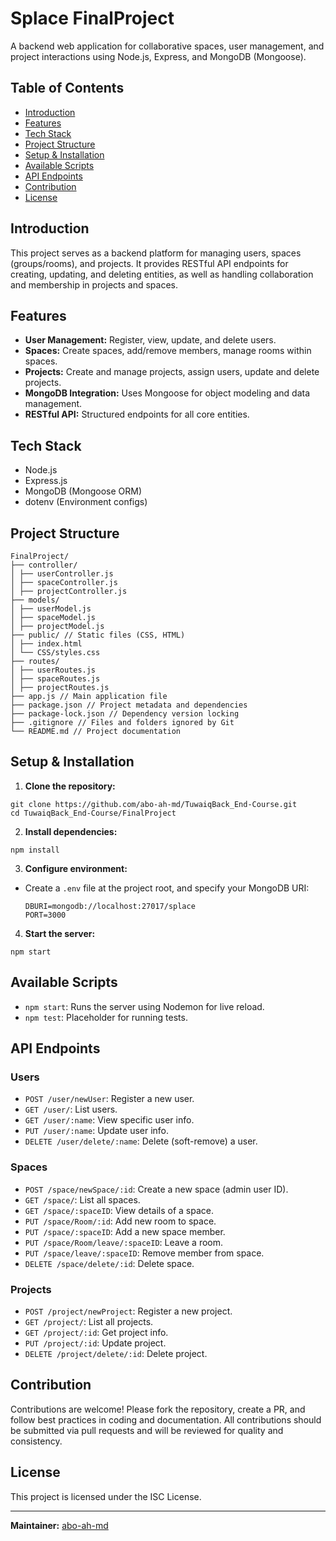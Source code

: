 # Splace FinalProject

A backend web application for collaborative spaces, user management, and project interactions using Node.js, Express, and MongoDB (Mongoose).

## Table of Contents
- [Introduction](#introduction)
- [Features](#features)
- [Tech Stack](#tech-stack)
- [Project Structure](#project-structure)
- [Setup & Installation](#setup--installation)
- [Available Scripts](#available-scripts)
- [API Endpoints](#api-endpoints)
- [Contribution](#contribution)
- [License](#license)

## Introduction

This project serves as a backend platform for managing users, spaces (groups/rooms), and projects. It provides RESTful API endpoints for creating, updating, and deleting entities, as well as handling collaboration and membership in projects and spaces.

## Features

- **User Management:** Register, view, update, and delete users.
- **Spaces:** Create spaces, add/remove members, manage rooms within spaces.
- **Projects:** Create and manage projects, assign users, update and delete projects.
- **MongoDB Integration:** Uses Mongoose for object modeling and data management.
- **RESTful API:** Structured endpoints for all core entities.

## Tech Stack

- Node.js
- Express.js
- MongoDB (Mongoose ORM)
- dotenv (Environment configs)

## Project Structure
```
FinalProject/
├── controller/
│ ├── userController.js
│ ├── spaceController.js
│ ├── projectController.js
├── models/
│ ├── userModel.js
│ ├── spaceModel.js
│ ├── projectModel.js
├── public/ // Static files (CSS, HTML)
│ ├── index.html
│ └── CSS/styles.css
├── routes/
│ ├── userRoutes.js
│ ├── spaceRoutes.js
│ ├── projectRoutes.js
├── app.js // Main application file
├── package.json // Project metadata and dependencies
├── package-lock.json // Dependency version locking
├── .gitignore // Files and folders ignored by Git
└── README.md // Project documentation
```

## Setup & Installation

1. **Clone the repository:**

```
git clone https://github.com/abo-ah-md/TuwaiqBack_End-Course.git
cd TuwaiqBack_End-Course/FinalProject
```

2. **Install dependencies:**

```
npm install
```

3. **Configure environment:**
- Create a `.env` file at the project root, and specify your MongoDB URI:
  ```
  DBURI=mongodb://localhost:27017/splace
  PORT=3000
  ```

4. **Start the server:**
```
npm start
```

## Available Scripts

- `npm start`: Runs the server using Nodemon for live reload.
- `npm test`: Placeholder for running tests.

## API Endpoints

### Users
- `POST /user/newUser`: Register a new user.
- `GET /user/`: List users.
- `GET /user/:name`: View specific user info.
- `PUT /user/:name`: Update user info.
- `DELETE /user/delete/:name`: Delete (soft-remove) a user.

### Spaces
- `POST /space/newSpace/:id`: Create a new space (admin user ID).
- `GET /space/`: List all spaces.
- `GET /space/:spaceID`: View details of a space.
- `PUT /space/Room/:id`: Add new room to space.
- `PUT /space/:spaceID`: Add a new space member.
- `PUT /space/Room/leave/:spaceID`: Leave a room.
- `PUT /space/leave/:spaceID`: Remove member from space.
- `DELETE /space/delete/:id`: Delete space.

### Projects
- `POST /project/newProject`: Register a new project.
- `GET /project/`: List all projects.
- `GET /project/:id`: Get project info.
- `PUT /project/:id`: Update project.
- `DELETE /project/delete/:id`: Delete project.

## Contribution

Contributions are welcome! Please fork the repository, create a PR, and follow best practices in coding and documentation. All contributions should be submitted via pull requests and will be reviewed for quality and consistency.

## License

This project is licensed under the ISC License.

---

**Maintainer:** [abo-ah-md](https://github.com/abo-ah-md)
